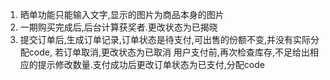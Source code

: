 1. 晒单功能只能输入文字,显示的图片为商品本身的图片
2. 一期购买完成后,后台计算获奖者.更改状态为已揭晓
3. 提交订单后,生成订单记录,订单状态是待支付,可出售的份额不变,并没有实际分配code,
	若订单取消,更改状态为已取消
	用户支付前,再次检查库存,不足给出相应的提示修改数量.支付成功后更改订单状态为已支付,分配code